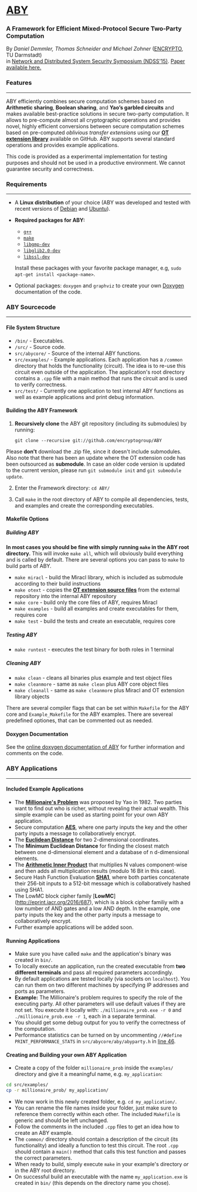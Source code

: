# [ABY](http://encrypto.de/papers/DSZ15.pdf)

### A Framework for Efficient Mixed-Protocol Secure Two-Party Computation

By *Daniel Demmler, Thomas Schneider and Michael Zohner* ([ENCRYPTO](http://www.encrypto.de), TU Darmstadt)<br>in [Network and Distributed System Security Symposium (NDSS'15)](http://www.internetsociety.org/events/ndss-symposium-2015). [Paper available here.](http://thomaschneider.de/papers/DSZ15.pdf)

### Features
---
ABY efficiently combines secure computation schemes based on **Arithmetic sharing**, **Boolean sharing**, and **Yao’s garbled circuits** and makes available best-practice solutions in secure two-party computation.
It allows to pre-compute almost all cryptographic operations and provides novel, highly efficient conversions between secure computation schemes based on pre-computed *oblivious transfer extensions* using our [**OT extension library**](https://github.com/encryptogroup/OTExtension) available on GitHub.
ABY supports several standard operations and provides example applications.

This code is provided as a experimental implementation for testing purposes and should not be used in a productive environment. We cannot guarantee security and correctness.

### Requirements
---

* A **Linux distribution** of your choice (ABY was developed and tested with recent versions of [Debian](https://www.debian.org/) and [Ubuntu](http://www.ubuntu.com/)).
* **Required packages for ABY:**
  * [`g++`](https://packages.debian.org/testing/g++)
  * [`make`](https://packages.debian.org/testing/make)
  * [`libgmp-dev`](https://packages.debian.org/testing/libgmp-dev)
  * [`libglib2.0-dev`](https://packages.debian.org/testing/libglib2.0-dev)
  * [`libssl-dev`](https://packages.debian.org/testing/libssl-dev)

  Install these packages with your favorite package manager, e.g, `sudo apt-get install <package-name>`.

* Optional packages: `doxygen` and `graphviz` to create your own [Doxygen](http://www.doxygen.org) documentation of the code.

### ABY Sourcecode
---

#### File System Structure

* `/bin/`    - Executables.
* `/src/`    - Source code.
 * `src/abycore/` - Source of the internal ABY functions.
 * `src/examples/` - Example applications. Each application has a `/common` directory that holds the functionality (circuit). The idea is to re-use this circuit even outside of the application. The application's root directory contains a `.cpp` file with a main method that runs the circuit and is used to verify correctness.
 * `src/test/` - Currently one application to test internal ABY functions as well as example applications and print debug information.

#### Building the ABY Framework

1. **Recursively clone** the ABY git repository (including its submodules) by running:
	```
	git clone --recursive git://github.com/encryptogroup/ABY
	```
Please **don't** download the .zip file, since it doesn't include submodules. Also note that there has been an update where the OT extension code has been outsourced as **submodule**. In case an older code version is updated to the current version, please run `git submodule init` and `git submodule update`. 

2. Enter the Framework directory: `cd ABY/`

3. Call `make` in the root directory of ABY to compile all dependencies, tests, and examples and create the corresponding executables.

#### Makefile Options
##### Building ABY
**In most cases you should be fine with simply running `make` in the ABY root directory.** This will invoke `make all`, which will obviously build everything and is called by default. There are several options you can pass to `make` to build parts of ABY.

* `make miracl` - build the Miracl library, which is included as submodule according to their build instructions
* `make otext` - copies the [**OT extension source files**](https://github.com/encryptogroup/OTExtension) from the external repository into the internal ABY repository
* `make core` - build only the core files of ABY, requires Miracl
* `make examples` - build all examples and create executables for them, requires core
* `make test` - build the tests and create an executable, requires core

##### Testing ABY
* `make runtest` - executes the test binary for both roles in 1 terminal

##### Cleaning ABY
* `make clean` - cleans all binaries plus example and test object files
* `make cleanmore` - same as `make clean` plus ABY core object files
* `make cleanall` - same as `make cleanmore` plus Miracl and OT extension library objects

There are several compiler flags that can be set within `Makefile` for the ABY core and `Example_Makefile` for the ABY examples. There are severeal predefined optiones, that can be commented out as needed.


#### Doxygen Documentation
See the [online doxygen documentation of ABY](http://encryptogroup.github.io/ABY/docs/index.html) for further information and comments on the code.


### ABY Applications
---

#### Included Example Applications

  * The [**Millionaire's Problem**](http://en.wikipedia.org/wiki/Yao%27s_Millionaires%27_Problem) was proposed by Yao in 1982. Two parties want to find out who is richer, without revealing their actual wealth. This simple example can be used as starting point for your own ABY application.
  * Secure computation [**AES**](https://en.wikipedia.org/wiki/Advanced_Encryption_Standard), where one party inputs the key and the other party inputs a message to collaboratively encrypt.
  * The [**Euclidean Distance**](https://en.wikipedia.org/wiki/Euclidean_distance) for two 2-dimensional coordinates.
  * The **Minimum Euclidean Distance** for finding the closest match between one d-dimensional element and a database of n d-dimensional elements.
  * The [**Arithmetic Inner Product**](https://en.wikipedia.org/wiki/Dot_product#Algebraic_definition) that multiplies N values component-wise and then adds all multiplication results (modulo 16 Bit in this case).
  * Secure Hash Function Evaluation [**SHA1**](https://en.wikipedia.org/wiki/SHA1), where both parties concatenate their 256-bit inputs to a 512-bit message which is collaboratively hashed using SHA1. 
  * The LowMC block cipher family [**LowMC**] (http://eprint.iacr.org/2016/687), which is a block cipher familiy with a low number of AND gates and a low AND depth. In the example, one party inputs the key and the other party inputs a message to collaboratively encrypt.
  * Further example applications will be added soon.

#### Running Applications
  * Make sure you have called `make` and the application's binary was created in `bin/`.
  * To locally execute an application, run the created executable from **two different terminals** and pass all required parameters accordingly.
  * By default applications are tested locally (via sockets on `localhost`). You can run them on two different machines by specifying IP addresses and ports as parameters.
  * **Example:** The Millionaire's problem requires to specify the role of the executing party. All other parameters will use default values if they are not set. You execute it locally with: `./millionaire_prob.exe -r 0` and `./millionaire_prob.exe -r 1`, each in a separate terminal.
  * You should get some debug output for you to verify the correctness of the computation.
  * Performance statistics can be turned on by uncommenting `//#define PRINT_PERFORMANCE_STATS` in `src/abycore/aby/abyparty.h` in [line 46](https://github.com/encryptogroup/ABY/blob/public/src/abycore/aby/abyparty.h#L46).

#### Creating and Building your own ABY Application
  * Create a copy of the folder `millionaire_prob` inside the `examples/` directory and give it a meaningful name, e.g. `my_application`:
```bash
cd src/examples/
cp -r millionaire_prob/ my_application/
```
  * We now work in this newly created folder, e.g. `cd my_application/`.
  * You can rename the file names inside your folder, just make sure to reference them correctly within each other. The included `Makefile` is generic and should be left unchanged.
  * Follow the comments in the included `.cpp` files to get an idea how to create an ABY example.
  * The `common/` directory should contain a description of the circuit (its functionality) and ideally a function to test this circuit. The root `.cpp` should contain a `main()` method that calls this test function and passes the correct parameters.
  * When ready to build, simply execute `make` in your example's directory *or* in the ABY root directory.
  * On successful build an executable with the name `my_application.exe` is created in `bin/` (this depends on the directory name you chose).
